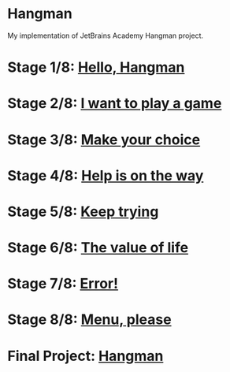 # Hangman
My implementation of JetBrains Academy Hangman project.

# Stage 1/8: [Hello, Hangman](https://github.com/paula-bueno/Hangman/tree/master/Hangman/Hello%2C%20Hangman)
# Stage 2/8: [I want to play a game](https://github.com/paula-bueno/Hangman/tree/master/Hangman/I%20want%20to%20play%20a%20game)
# Stage 3/8: [Make your choice](https://github.com/paula-bueno/Hangman/tree/master/Hangman/Make%20your%20choice)
# Stage 4/8: [Help is on the way](https://github.com/paula-bueno/Hangman/tree/master/Hangman/Help%20is%20on%20the%20way)
# Stage 5/8: [Keep trying](https://github.com/paula-bueno/Hangman/tree/master/Hangman/Keep%20trying)
# Stage 6/8: [The value of life](https://github.com/paula-bueno/Hangman/tree/master/Hangman/The%20value%20of%20life)
# Stage 7/8: [Error!](https://github.com/paula-bueno/Hangman/tree/master/Hangman/Error!)
# Stage 8/8: [Menu, please](https://github.com/paula-bueno/Hangman/tree/master/Hangman/Menu%2C%20please)
# Final Project: [Hangman](https://github.com/paula-bueno/Hangman/tree/master/Hangman/task/hangman)
